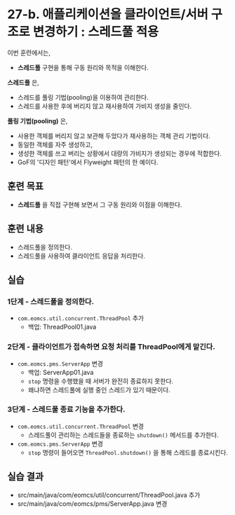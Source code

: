# 27-b. 애플리케이션을 클라이언트/서버 구조로 변경하기 :  스레드풀 적용

이번 훈련에서는,
- **스레드풀** 구현을 통해 구동 원리와 목적을 이해한다.

**스레드풀** 은,
- 스레드를 풀링 기법(pooling)을 이용하여 관리한다.
- 스레드를 사용한 후에 버리지 않고 재사용하여 가비지 생성을 줄인다.

**풀링 기법(pooling)** 은,
- 사용한 객체를 버리지 않고 보관해 두었다가 재사용하는 객체 관리 기법이다.
- 동일한 객체를 자주 생성하고,
- 생성한 객체를 쓰고 버리는 상황에서 대량의 가비지가 생성되는 경우에 적합한다.
- GoF의 '디자인 패턴'에서 Flyweight 패턴의 한 예이다.

## 훈련 목표
- **스레드풀** 을 직접 구현해 보면서 그 구동 원리와 이점을 이해한다.

## 훈련 내용
- 스레드풀을 정의한다.
- 스레드풀을 사용하여 클라이언트 응답을 처리한다.

## 실습

### 1단계 - 스레드풀을 정의한다.

- `com.eomcs.util.concurrent.ThreadPool` 추가
  - 백업: ThreadPool01.java

### 2단계 - 클라이언트가 접속하면 요청 처리를 ThreadPool에게 맡긴다.

- `com.eomcs.pms.ServerApp` 변경
  - 백업: ServerApp01.java
  - `stop` 명령을 수행했을 때 서버가 완전히 종료하지 못한다.
  - 왜냐하면 스레드풀에 실행 중인 스레드가 있기 때문이다. 

### 3단계 - 스레드풀 종료 기능을 추가한다.

- `com.eomcs.util.concurrent.ThreadPool` 변경
  - 스레드풀이 관리하는 스레드들을 종료하는 `shutdown()` 메서드를 추가한다.
- `com.eomcs.pms.ServerApp` 변경
  - `stop` 명령이 들어오면 `ThreadPool.shutdown()` 을 통해 스레드를 종료시킨다.

## 실습 결과
- src/main/java/com/eomcs/util/concurrent/ThreadPool.java 추가
- src/main/java/com/eomcs/pms/ServerApp.java 변경


